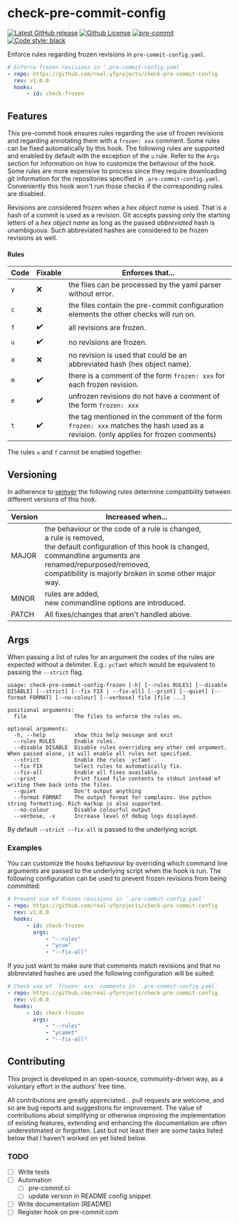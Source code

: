 # check-pre-commit-config

[![Latest GitHub release](https://img.shields.io/github/v/release/real-yfprojects/check-pre-commit-config)](https://github.com/real-yfprojects/check-pre-commit-config/releases)
[![Github License](https://img.shields.io/github/license/real-yfprojects/check-pre-commit-config-frozen?color=bd0000)](https://github.com/real-yfprojects/check-pre-commit-config-frozen/blob/master/LICENSE)
[![pre-commit](https://img.shields.io/badge/pre--commit-enabled-brightgreen?logo=pre-commit)](https://github.com/pre-commit/pre-commit)
[![Code style: black](https://img.shields.io/badge/code%20style-black-000000.svg)](https://github.com/psf/black)

Enforce rules regarding frozen revisions in `pre-commit-config.yaml`.

```yaml
# Enforce frozen revisions in `.pre-commit-config.yaml`
- repo: https://github.com/real-yfprojects/check-pre-commit-config
  rev: v1.0.0
  hooks:
      - id: check-frozen
```

## Features

This pre-commit hook ensures rules regarding the use of frozen revisions and
regarding annotating them with a `frozen: xxx` comment.
Some rules can be fixed automatically by this hook.
The following rules are supported and enabled by default with the exception
of the `u` rule. Refer to the `Args` section for information on how to customize
the behaviour of the hook. Some rules are more expensive to process since they require downloading git information for the repositories specified in `.pre-commit-config.yaml`. Conveniently this hook won't run those checks if the corresponding rules are disabled.

Revisions are considered frozen when a _hex object name_ is used. That is a hash of a commit is used as a revision. Git accepts passing only the starting letters of a _hex object name_ as long as the passed _abbreviated_ hash is unambiguous. Such abbreviated hashes are considered to be frozen revisions as well.

#### Rules

<!-- For some reason github improperly displays the ✅ without colour -->

| Code | Fixable            | Enforces that...                                                                                                                   |
| ---- | ------------------ | ---------------------------------------------------------------------------------------------------------------------------------- |
| `y`  | ❌                 | the files can be processed by the yaml parser without error.                                                                       |
| `c`  | ❌                 | the files contain the pre-commit configuration elements the other checks will run on.                                              |
| `f`  | :heavy_check_mark: | all revisions are frozen.                                                                                                          |
| `u`  | :heavy_check_mark: | no revisions are frozen.                                                                                                           |
| `a`  | ❌                 | no revision is used that could be an abbreviated hash (hex object name).                                                           |
| `m`  | :heavy_check_mark: | there is a comment of the form `frozen: xxx` for each frozen revision.                                                             |
| `e`  | :heavy_check_mark: | unfrozen revisions do not have a comment of the form `frozen: xxx`                                                                 |
| `t`  | :heavy_check_mark: | the tag mentioned in the comment of the form `frozen: xxx` matches the hash used as a revision. (only applies for frozen comments) |

The rules `u` and `f` cannot be enabled together.

## Versioning

In adherence to [semver](https://semver.org/) the following rules determine compatibility between different versions of this hook.

| Version | Increased when...                                                                                                                                                                                                                                          |
| ------- | ---------------------------------------------------------------------------------------------------------------------------------------------------------------------------------------------------------------------------------------------------------- |
| MAJOR   | the behaviour or the code of a rule is changed, </br> a rule is removed, <br> the default configuration of this hook is changed, <br> commandline arguments are renamed/repurposed/removed, </br> compatibility is majorly broken in some other major way. |
| MINOR   | rules are added, </br> new commandline options are introduced.                                                                                                                                                                                             |
| PATCH   | All fixes/changes that aren't handled above.                                                                                                                                                                                                               |

## Args

When passing a list of rules for an argument the codes of the rules are expected without a delimiter. E.g.: `ycfamt` which would be equivalent to passing the `--strict` flag.

```
usage: check-pre-commit-config-frozen [-h] [--rules RULES] [--disable DISABLE] [--strict] [--fix FIX | --fix-all] [--print] [--quiet] [--format FORMAT] [--no-colour] [--verbose] file [file ...]

positional arguments:
  file               The files to enforce the rules on.

optional arguments:
  -h, --help         show this help message and exit
  --rules RULES      Enable rules.
  --disable DISABLE  Disable rules overriding any other cmd argument. When passed alone, it will enable all rules not specified.
  --strict           Enable the rules `ycfamt`.
  --fix FIX          Select rules to automatically fix.
  --fix-all          Enable all fixes available.
  --print            Print fixed file contents to stdout instead of writing them back into the files.
  --quiet            Don't output anything
  --format FORMAT    The output format for complains. Use python string formatting. Rich markup is also supported.
  --no-colour        Disable colourful output
  --verbose, -v      Increase level of debug logs displayed.
```

By default `--strict --fix-all` is passed to the underlying script.

### Examples

You can customize the hooks behaviour by overriding which command line arguments
are passed to the underlying script when the hook is run. The following configuration can be used to prevent frozen revisions from being committed:

```yaml
# Prevent use of frozen revisions in `.pre-commit-config.yaml`
- repo: https://github.com/real-yfprojects/check-pre-commit-config
  rev: v1.0.0
  hooks:
      - id: check-frozen
        args:
            - "--rules"
            - "ycue"
            - "--fix-all"
```

If you just want to make sure that comments match revisions and that no abbreviated hashes are used the following configuration will be suited:

```yaml
# Check use of `frozen: xxx` comments in `.pre-commit-config.yaml`
- repo: https://github.com/real-yfprojects/check-pre-commit-config
  rev: v1.0.0
  hooks:
      - id: check-frozen
        args:
            - "--rules"
            - "ycamet"
            - "--fix-all"
```

## Contributing

This project is developed in an open-source, community-driven way, as a
voluntary effort in the authors’ free time.

All contributions are greatly appreciated… pull requests are welcome,
and so are bug reports and suggestions for improvement.
The value of contributions about simplifying or otherwise improving the implementation of existing features, extending and enhancing the documentation are often underestimated or forgotten. Last but not least their are some tasks listed below that I haven't worked on yet listed below.

### TODO

-   [ ] Write tests
-   [ ] Automation
    -   [ ] pre-commit.ci
    -   [ ] update version in README config snippet
-   [ ] Write documentation (README)
-   [ ] Register hook on pre-commit.com
